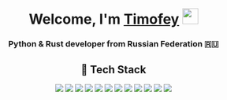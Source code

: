 <h1 align="center">Welcome, I'm <a href="https://github.com/Bezdarnost01" target="_blank">Timofey</a> 
<img src="https://github.com/blackcater/blackcater/raw/main/images/Hi.gif" height="32"/></h1>
<h3 align="center">Python & Rust developer from Russian Federation 🇷🇺</h3>



<h2 align="center"> 🧰 Tech Stack </h2>

<p align="center">
  <img src="https://img.shields.io/badge/Python-3776AB?logo=python&logoColor=white" />
  <img src="https://img.shields.io/badge/Rust-000000?logo=rust&logoColor=white" />
  <img src="https://img.shields.io/badge/Node.js-5FA04E?logo=node.js&logoColor=white" />
  <img src="https://img.shields.io/badge/FastAPI-109989?logo=fastapi&logoColor=white" />
  <img src="https://img.shields.io/badge/SQLAlchemy-D71F00?logo=sqlalchemy&logoColor=white" />
  <img src="https://img.shields.io/badge/Pydantic-E92063?logo=pydantic&logoColor=white" />
  <img src="https://img.shields.io/badge/Aiogram-2CA5E0?logo=telegram&logoColor=white" />
  <img src="https://img.shields.io/badge/Redis-DC382D?logo=redis&logoColor=white" />
  <img src="https://img.shields.io/badge/Ruff-linter-D7FF64?logo=ruff&logoColor=000000" />
  <img src="https://img.shields.io/badge/Git-F05032?logo=git&logoColor=white" />
  <img src="https://img.shields.io/badge/SQL-4479A1?logoColor=white" />
  <img src="https://img.shields.io/badge/PostgreSQL-4169E1?logo=postgresql&logoColor=white" />
</p>
